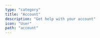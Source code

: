 ```yaml
---
type: "category"
title: "Account"
description: "Get help with your account"
icon: "User"
path: "account"
---
```

